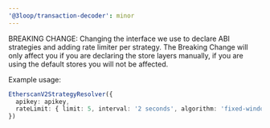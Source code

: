 ```yaml
---
'@3loop/transaction-decoder': minor
---
```


BREAKING CHANGE: Changing the interface we use to declare ABI strategies and adding rate limiter per strategy. The Breaking Change will only affect you if you are declaring the store layers manually, if you are using the default stores you will not be affected.

Example usage:

```ts
EtherscanV2StrategyResolver({
  apikey: apikey,
  rateLimit: { limit: 5, interval: '2 seconds', algorithm: 'fixed-window' },
})
```
